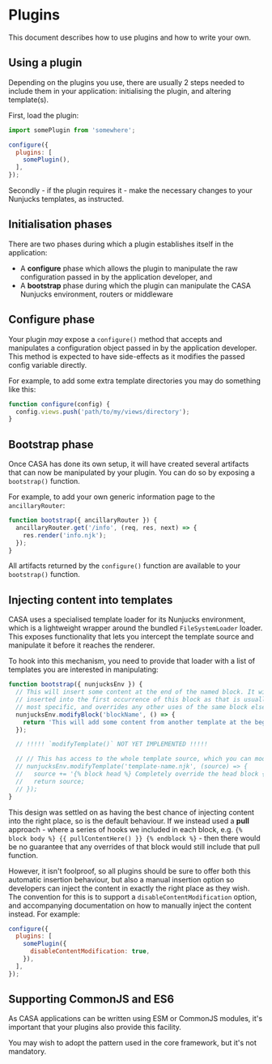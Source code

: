# Plugins

This document describes how to use plugins and how to write your own.


## Using a plugin

Depending on the plugins you use, there are usually 2 steps needed to include them in your application: initialising the plugin, and altering template(s).

First, load the plugin:

```javascript
import somePlugin from 'somewhere';

configure({
  plugins: [
    somePlugin(),
  ],
});
```

Secondly - if the plugin requires it - make the necessary changes to your Nunjucks templates, as instructed.


## Initialisation phases

There are two phases during which a plugin establishes itself in the application:

* A **configure** phase which allows the plugin to manipulate the raw configuration passed in by the application developer, and
* A **bootstrap** phase during which the plugin can manipulate the CASA Nunjucks environment, routers or middleware


## Configure phase

Your plugin _may_ expose a `configure()` method that accepts and manipulates a configuration object passed in by the application developer. This method is expected to have side-effects as it modifies the passed config variable directly.

For example, to add some extra template directories you may do something like this:

```javascript
function configure(config) {
  config.views.push('path/to/my/views/directory');
}
```


## Bootstrap phase

Once CASA has done its own setup, it will have created several artifacts that can now be manipulated by your plugin. You can do so by exposing a `bootstrap()` function.

For example, to add your own generic information page to the `ancillaryRouter`:

```javascript
function bootstrap({ ancillaryRouter }) {
  ancillaryRouter.get('/info', (req, res, next) => {
    res.render('info.njk');
  });
}
```

All artifacts returned by the `configure()` function are available to your `bootstrap()` function.


## Injecting content into templates

CASA uses a specialised template loader for its Nunjucks environment, which is a lightweight wrapper around the bundled `FileSystemLoader` loader. This exposes functionality that lets you intercept the template source and manipulate it before it reaches the renderer.

To hook into this mechanism, you need to provide that loader with a list of templates you are interested in manipulating:

```javascript
function bootstrap({ nunjucksEnv }) {
  // This will insert some content at the end of the named block. It will be
  // inserted into the first occurrence of this block as that is usually the
  // most specific, and overrides any other uses of the same block elsewhere.
  nunjucksEnv.modifyBlock('blockName', () => {
    return 'This will add some content from another template at the beginning of the blockName block: {% include "my-plugin/thing.njk" %}';
  });

  // !!!!! `modifyTemplate()` NOT YET IMPLEMENTED !!!!!

  // // This has access to the whole template source, which you can modify freely
  // nunjucksEnv.modifyTemplate('template-name.njk', (source) => {
  //   source += '{% block head %} Completely override the head block {% endblock %}';
  //   return source;
  // });
}
```

This design was settled on as having the best chance of injecting content into the right place, so is the default behaviour. If we instead used a **pull** approach - where a series of hooks we included in each block, e.g. `{% block body %} {{ pullContentHere() }} {% endblock %}` - then there would be no guarantee that any overrides of that block would still include that pull function.

However, it isn't foolproof, so all plugins should be sure to offer both this automatic insertion behaviour, but also a manual insertion option so developers can inject the content in exactly the right place as they wish. The convention for this is to support a `disableContentModification` option, and accompanying documentation on how to manually inject the content instead. For example:

```javascript
configure({
  plugins: [
    somePlugin({
      disableContentModification: true,
    }),
  ],
});
```


## Supporting CommonJS and ES6

As CASA applications can be written using ESM or CommonJS modules, it's important that your plugins also provide this facility.

You may wish to adopt the pattern used in the core framework, but it's not mandatory.
